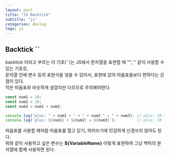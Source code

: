 ```yaml
---
layout: post
title: "JS Backtick"
subtitle: "js"
categories: devlog
tags: js
---
```

## Backtick ``
backtick 이라고 부르는 이 기호(``)는 JS에서 문자열을 표현할 때 "", '' 같이 사용할 수 있는 기호로,    
문자열 안에 변수 등의 표현식을 넣을 수 있어서, 표현에 있어 따옴표들보다 편하다는 강점이 있다.   
작은 따옴표와 비슷하게 생겼지만 다르므로 주의해야한다.

```js
const num1 = 10;
const num2 = 20; 
const num3 = num1 + num2;

console.log("plus: " + num1 + " + " + num2 " = " + num3); // plus: 10 + 20 = 30
console.log(`plus: ${num1} + ${num2} = ${num3}`);         // plus: 10 + 20 = 30
```

따옴표를 사용할 때처럼 따옴표를 열고 닫기, 띄어쓰기에 민감하게 신경쓰지 않아도 된다.   
위와 같이 사용하고 싶은 변수는 **${VariableName}** 이렇게 표현하여 그냥 백틱의 문자열에 함께 사용하면 된다.

